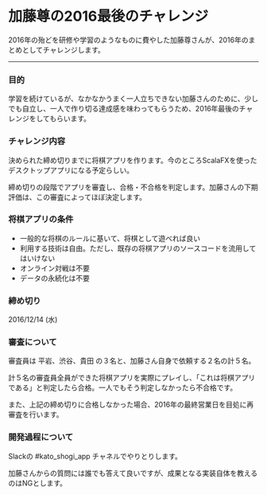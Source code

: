 # 加藤尊の2016最後のチャレンジ

2016年の殆どを研修や学習のようなものに費やした加藤尊さんが、2016年のまとめとしてチャレンジします。		

-----

### 目的

学習を続けているが、なかなかうまく一人立ちできない加藤さんのために、少しでも自立し、一人で作り切る達成感を味わってもらうため、2016年最後のチャレンジをしてもらいます。

### チャレンジ内容

決められた締め切りまでに将棋アプリを作ります。今のところScalaFXを使ったデスクトップアプリになる予定らしい。

締め切りの段階でアプリを審査し、合格・不合格を判定します。加藤さんの下期評価は、この審査によってほぼ決定します。

### 将棋アプリの条件

- 一般的な将棋のルールに基いて、将棋として遊べれば良い
- 利用する技術は自由。ただし、既存の将棋アプリのソースコードを流用してはいけない
- オンライン対戦は不要
- データの永続化は不要

### 締め切り

2016/12/14 (水)

### 審査について

審査員は 平岩、渋谷、貴田 の３名と、加藤さん自身で依頼する２名の計５名。

計５名の審査員全員ができた将棋アプリを実際にプレイし、「これは将棋アプリである」と判定したら合格。一人でもそう判定しなかったら不合格です。

また、上記の締め切りに合格しなかった場合、2016年の最終営業日を目処に再審査を行います。

### 開発過程について

Slackの #kato_shogi_app チャネルでやりとりします。

加藤さんからの質問には誰でも答えて良いですが、成果となる実装自体を教えるのはNGとします。

